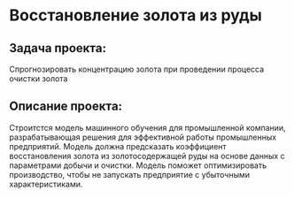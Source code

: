 # Восстановление золота из руды

## Задача проекта:
Спрогнозировать концентрацию золота при проведении процесса очистки золота

## Описание проекта:
Строитстся модель машинного обучения для промышленной компании, разрабатывающая решения для эффективной работы промышленных предприятий. Модель должна предсказать коэффициент восстановления золота из золотосодержащей руды на основе данных с параметрами добычи и очистки. Модель поможет оптимизировать производство, чтобы не запускать предприятие с убыточными характеристиками.